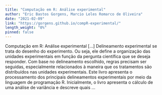```yaml
---
title: "Computação em R: Análise experimental"
author: "Eric Bastos Gorgens, Marcio Leles Romarco de Oliveira"
date: "2021-02-09"
link: "https://gorgens.github.io/compR-experimental/"
length_weight: "0%"
pinned: false
---
```


Computação em R: Análise experimental [...] Delineamento experimental se trata do desenho do experimento. Ou seja, ele define a organização das unidades experimentais em função da pergunta científica que se deseja responder. Com base no delineamento escolhido, regras precisam ser seguidas, especialmente relacionados à maneira que os tratamentos são distribuídos nas unidades experimentais. Este livro apresenta o processamento dos principais delineamentos experimentais por meio da linguagem de programação R. Inicialmente, o livro apresenta o cálculo de uma análise de variância e descreve quais ...

